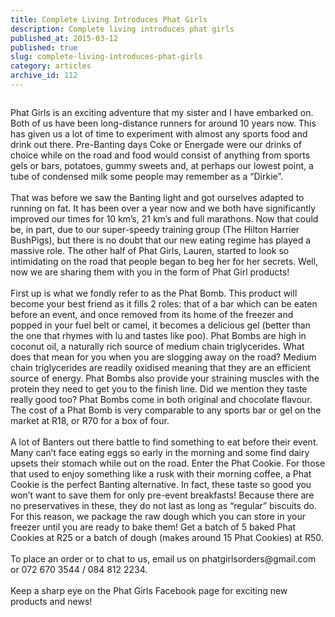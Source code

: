 ```yaml
---
title: Complete Living Introduces Phat Girls
description: Complete living introduces phat girls
published_at: 2015-03-12
published: true
slug: complete-living-introduces-phat-girls
category: articles
archive_id: 112
---
```


<div><img src="/assets/images/articles/picA.jpg" alt=""><p class="caption"></p>Phat Girls is an exciting adventure that my sister and I have embarked on. Both of us have been long-distance runners for around 10 years now. This has given us a lot of time to experiment with almost any sports food and drink out there. Pre-Banting days Coke or Energade were our drinks of choice while on the road and food would consist of anything from sports gels or bars, potatoes, gummy sweets and, at perhaps our lowest point, a tube of condensed milk some people may remember as a “Dirkie”.<br><br>
That was before we saw the Banting light and got ourselves adapted to running on fat. It has been over a year now and we both have significantly improved our times for 10 km’s, 21 km’s and full marathons. Now that could be, in part, due to our super-speedy training group (The Hilton Harrier BushPigs), but there is no doubt that our new eating regime has played a massive role. The other half of Phat Girls, Lauren, started to look so intimidating on the road that people began to beg her for her secrets. Well, now we are sharing them with you in the form of Phat Girl products! <br><br>
First up is what we fondly refer to as the Phat Bomb. This product will become your best friend as it fills 2 roles: that of a bar which can be eaten before an event, and once removed from its home of the freezer and popped in your fuel belt or camel, it becomes a delicious gel (better than the one that rhymes with lu and tastes like poo). Phat Bombs are high in coconut oil, a naturally rich source of medium chain triglycerides. What does that mean for you when you are slogging away on the road? Medium chain triglycerides are readily oxidised meaning that they are an efficient source of energy.  Phat Bombs also provide your straining muscles with the protein they need to get you to the finish line. Did we mention they taste really good too? Phat Bombs come in both original and chocolate flavour.  The cost of a Phat Bomb is very comparable to any sports bar or gel on the market at R18, or R70 for a box of four. <br><br>
A lot of Banters out there battle to find something to eat before their event. Many can’t face eating eggs so early in the morning and some find dairy upsets their stomach while out on the road. Enter the Phat Cookie.  For those that used to enjoy something like a rusk with their morning coffee, a Phat Cookie is the perfect Banting alternative.  In fact, these taste so good you won’t want to save them for only pre-event breakfasts! Because there are no preservatives in these, they do not last as long as “regular” biscuits do. For this reason, we package the raw dough which you can store in your freezer until you are ready to bake them! Get a batch of 5 baked Phat Cookies at R25 or a batch of dough (makes around 15 Phat Cookies) at R50.<br><br>
To place an order or to chat to us, email us on phatgirlsorders@gmail.com or 072 670 3544 / 084 812 2234.<br><br>
Keep a sharp eye on the Phat Girls Facebook page for exciting new products and news!</div>